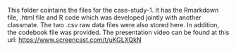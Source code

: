This folder cointains the files for the case-study-1. It has the Rmarkdown file, .html file and R code which was developed jointly with another classmate. The two .csv raw data files were also stored here. In addition, the codebook file was provided. The presentation video can be found at this url: https://www.screencast.com/t/uKGLXQkN   